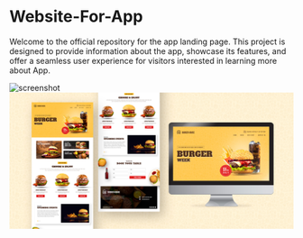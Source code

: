 # Website-For-App
Welcome to the official repository for the app landing page. This project is designed to provide information about the app, showcase its features, and offer a seamless user experience for visitors interested in learning more about App.

![screenshot ](https://github.com/pacificregmi/Website-For-App/assets/10585668/be8c0c43-0734-450d-b968-b712a4cf6b44)
![Alt text](https://github.com/pacificregmi/Website-For-App/blob/b32ce114075851d6af7f0861aa403f3d307b6772/screenshot%20.jpg)
